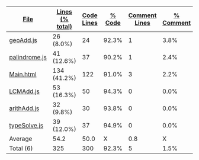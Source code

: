 
|[File](https://github.com/Agentx1943/APCSp-CreationProject/tree/main/Statistics%2Ftotal%2FNameAscending.md%2F)|[Lines (% total)](https://github.com/Agentx1943/APCSp-CreationProject/tree/main/Statistics%2Ftotal%2FLinesDescending.md%2F)|[Code Lines](https://github.com/Agentx1943/APCSp-CreationProject/tree/main/Statistics%2Ftotal%2FCodeDescending.md%2F)|[% Code](https://github.com/Agentx1943/APCSp-CreationProject/tree/main/Statistics%2Ftotal%2FProportionCodeDescending.md%2F)|[Comment Lines](https://github.com/Agentx1943/APCSp-CreationProject/tree/main/Statistics%2Ftotal%2FCommentsDescending.md%2F)|[% Comment](https://github.com/Agentx1943/APCSp-CreationProject/tree/main/Statistics%2Ftotal%2FProportionCommentsAscending.md%2F)|[Blank Lines](https://github.com/Agentx1943/APCSp-CreationProject/tree/main/Statistics%2Ftotal%2FBlanksDescending.md%2F)|[% Blank](https://github.com/Agentx1943/APCSp-CreationProject/tree/main/Statistics%2Ftotal%2FProportionBlanksDescending.md%2F)|
| --- | --- | --- | --- | --- | --- | --- | --- |
|[geoAdd.js](https://github.com/Agentx1943/APCSp-CreationProject/tree/main/src%2FgeoAdd.js)|26 (8.0%)|24|92.3%|1|3.8%|1|3.8%|
|[palindrome.js](https://github.com/Agentx1943/APCSp-CreationProject/tree/main/src%2Fpalindrome.js)|41 (12.6%)|37|90.2%|1|2.4%|3|7.3%|
|[Main.html](https://github.com/Agentx1943/APCSp-CreationProject/tree/main/Main.html)|134 (41.2%)|122|91.0%|3|2.2%|9|6.7%|
|[LCMAdd.js](https://github.com/Agentx1943/APCSp-CreationProject/tree/main/src%2FLCMAdd.js)|53 (16.3%)|50|94.3%|0|0.0%|3|5.7%|
|[arithAdd.js](https://github.com/Agentx1943/APCSp-CreationProject/tree/main/src%2FarithAdd.js)|32 (9.8%)|30|93.8%|0|0.0%|2|6.3%|
|[typeSolve.js](https://github.com/Agentx1943/APCSp-CreationProject/tree/main/src%2FtypeSolve.js)|39 (12.0%)|37|94.9%|0|0.0%|2|5.1%|
|Average |54.2|50.0|X|0.8|X|3.3|X|
|Total (6)|325|300|92.3%|5| 1.5%|20|6.2%|